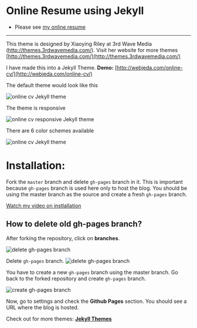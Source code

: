 # Online Resume using Jekyll
- Please see [my online resume](https://njir.github.io/online-cv/)


------------------------------------------------------------------------------------

This theme is designed by Xiaoying Riley at 3rd Wave Media (http://themes.3rdwavemedia.com/). Visit her website for more themes [http://themes.3rdwavemedia.com/](http://themes.3rdwavemedia.com/)


I have made this into a Jekyll Theme.
**Demo:** [http://webjeda.com/online-cv/](http://webjeda.com/online-cv/)

The default theme would look like this

![online cv Jekyll theme](/assets/images/online-cv-jekyll-theme.png)

The theme is responsive

![online cv responsive Jekyll theme](/assets/images/online-cv-responsive-jekyll-theme.png)

There are 6 color schemes available

![online cv Jekyll theme](/assets/images/online-cv-jekyll-theme-2.png)

# Installation: 
Fork the ``master`` branch and delete ``gh-pages`` branch in it. This is important because ``gh-pages`` branch is used here only to host the blog. You should be using the master branch as the source and create a fresh ``gh-pages`` branch.

[Watch my video on instlallation](https://www.youtube.com/embed/T2nx6tj-ZH4)


## How to delete old **gh-pages** branch?
After forking the repository, click on **branches**.

![delete gh-pages branch](http://blog.webjeda.com/images/delete-github-branch.png)

Delete ``gh-pages`` branch.
![delete gh-pages branch](http://blog.webjeda.com/images/delete-github-branch-2.png)

You have to create a new ``gh-pages`` branch using the master branch. Go back to the forked repository and create ``gh-pages`` branch.

![create gh-pages branch](http://blog.webjeda.com/images/create-gh-pages-branch.JPG)

Now, go to settings and check the **Github Pages** section. You should see a URL where the blog is hosted.


Check out for more themes: [**Jekyll Themes**](http://blog.webjeda.com/jekyll-themes)
